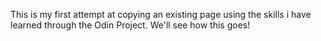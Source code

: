 This is my first attempt at copying an existing page using the skills i have learned through the Odin Project. We'll see how this goes!